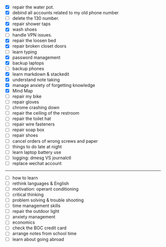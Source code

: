 - [x] repair the water pot.
- [x] debind all accounts related to my old phone number
- [ ] delete the 130 number.
- [x] repair shower taps
- [x] wash shoes
- [ ] handle VPN issues.
- [x] repair the loosen bed
- [x] repair broken closet doors
- [ ] learn typing
- [x] password management
- [x] backup laptops
- [ ] backup phones
- [x] learn markdown & stackedit
- [x] understand note taking
- [x] manage anxiety of forgetting knowledge
- [x] Mind Map
- [ ] repair my bike
- [ ] repair gloves
- [ ] chrome crashing down
- [ ] repair the ceiling of the restroom
- [ ] repair the toilet hat
- [ ] repair wire fasteners
- [ ] repair soap box
- [ ] repair shoes
- [ ] cancel orders of wrong screws and paper
- [ ] things to do late at night 
- [ ] learn laptop battery use
- [ ] logging: dmesg VS journalctl
- [ ] replace wechat account
___
- [ ] how to learn
- [ ] rethink languages & English
- [ ] motivation: operant conditioning
- [ ] critical thinking
- [ ] problem solving & trouble shooting
- [ ] time management skills
- [ ] repair the outdoor light
- [ ] anxiety management
- [ ] economics
- [ ] check the BOC credit card
- [ ] arrange notes from school time
- [ ] learn about going abroad
<!--stackedit_data:
eyJoaXN0b3J5IjpbLTE1NTE2MjAxNjgsLTg2OTkwNjY5MiwxNz
UwNTkyNDMxLC0xMzMzMTM0MTI1LDQxOTkwNTgyOSw1NzU3MTc1
ODEsLTE1MDg5NTc1NzcsLTQ4MDc0NDk1NCwtMjEyODUzNzU5NF
19
-->